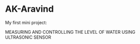 # AK-Aravind

My first mini project:

MEASURING AND CONTROLLING THE LEVEL OF WATER USING ULTRASONIC SENSOR
